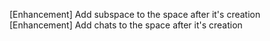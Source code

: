 [Enhancement] Add subspace to the space after it's creation
[Enhancement] Add chats to the space after it's creation